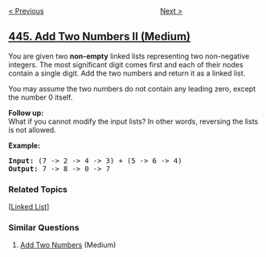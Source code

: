 <!--|This file generated by command(leetcode description); DO NOT EDIT.    |-->
<!--+----------------------------------------------------------------------+-->
<!--|@author    openset <openset.wang@gmail.com>                           |-->
<!--|@link      https://github.com/openset                                 |-->
<!--|@home      https://github.com/openset/leetcode                        |-->
<!--+----------------------------------------------------------------------+-->

[< Previous](../sequence-reconstruction "Sequence Reconstruction")
　　　　　　　　　　　　　　　　
[Next >](../arithmetic-slices-ii-subsequence "Arithmetic Slices II - Subsequence")

## [445. Add Two Numbers II (Medium)](https://leetcode.com/problems/add-two-numbers-ii "两数相加 II")

<p>You are given two <b>non-empty</b> linked lists representing two non-negative integers. The most significant digit comes first and each of their nodes contain a single digit. Add the two numbers and return it as a linked list.</p>

<p>You may assume the two numbers do not contain any leading zero, except the number 0 itself.</p>

<p><b>Follow up:</b><br />
What if you cannot modify the input lists? In other words, reversing the lists is not allowed.
</p>

<p>
<b>Example:</b>
<pre>
<b>Input:</b> (7 -> 2 -> 4 -> 3) + (5 -> 6 -> 4)
<b>Output:</b> 7 -> 8 -> 0 -> 7
</pre>
</p>

### Related Topics
  [[Linked List](../../tag/linked-list/README.md)]

### Similar Questions
  1. [Add Two Numbers](../add-two-numbers) (Medium)

